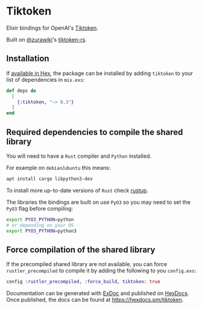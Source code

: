 # Tiktoken

Elixir bindings for OpenAI's [Tiktoken](https://github.com/openai/tiktoken).

Built on [@zurawiki](https://github.com/zurawiki)'s [tiktoken-rs](https://github.com/zurawiki/tiktoken-rs).

## Installation

If [available in Hex](https://hex.pm/docs/publish), the package can be installed
by adding `tiktoken` to your list of dependencies in `mix.exs`:

```elixir
def deps do
  [
    {:tiktoken, "~> 0.3"}
  ]
end
```

## Required dependencies to compile the shared library

You will need to have a `Rust` compiler and `Python` installed.

For example on `debian`/`ubuntu` this means:

```bash
apt install cargo libpython3-dev
```

To install more up-to-date versions of `Rust` check [rustup](https://rustup.rs/).

The libraries the bindings are built on use `PyO3` so you may need to set the `PyO3` flag before compiling:

```bash
export PYO3_PYTHON=python
# or depending on your OS
export PYO3_PYTHON=python3
```

## Force compilation of the shared library

If the precompiled shared library are not available, you can force
`rustler_precompiled` to compile it by adding the following to you `config.exs`:

```elixir
config :rustler_precompiled, :force_build, tiktoken: true
```

Documentation can be generated with [ExDoc](https://github.com/elixir-lang/ex_doc)
and published on [HexDocs](https://hexdocs.pm). Once published, the docs can
be found at <https://hexdocs.pm/tiktoken>.
